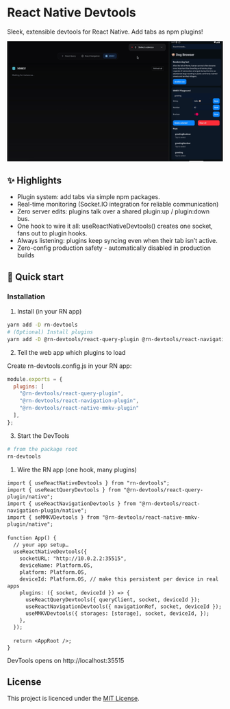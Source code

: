 # React Native Devtools

Sleek, extensible devtools for React Native.
Add tabs as npm plugins!

![alt text](https://github.com/DorianMazur/rn-devtools/raw/main/preview.gif "React Native Devtools preview")

## ✨ Highlights

- Plugin system: add tabs via simple npm packages.
- Real-time monitoring (Socket.IO integration for reliable communication)
- Zero server edits: plugins talk over a shared plugin:up / plugin:down bus.
- One hook to wire it all: useReactNativeDevtools() creates one socket, fans out to plugin hooks.
- Always listening: plugins keep syncing even when their tab isn’t active.
- Zero-config production safety - automatically disabled in production builds

## 🚀 Quick start

### Installation

1. Install (in your RN app)

```bash
yarn add -D rn-devtools
# (Optional) Install plugins
yarn add -D @rn-devtools/react-query-plugin @rn-devtools/react-navigation-plugin @rn-devtools/react-native-mmkv-plugin
```

2. Tell the web app which plugins to load

Create rn-devtools.config.js in your RN app:

```js
module.exports = {
  plugins: [
    "@rn-devtools/react-query-plugin",
    "@rn-devtools/react-navigation-plugin",
    "@rn-devtools/react-native-mmkv-plugin"
  ],
};
```

3. Start the DevTools
   
```bash
# from the package root
rn-devtools
```

1. Wire the RN app (one hook, many plugins)

```tsx
import { useReactNativeDevtools } from "rn-devtools";
import { useReactQueryDevtools } from "@rn-devtools/react-query-plugin/native";
import { useReactNavigationDevtools } from "@rn-devtools/react-navigation-plugin/native";
import { seMMKVDevtools } from "@rn-devtools/react-native-mmkv-plugin/native";

function App() {
  // your app setup…
  useReactNativeDevtools({
    socketURL: "http://10.0.2.2:35515",
    deviceName: Platform.OS,
    platform: Platform.OS,
    deviceId: Platform.OS, // make this persistent per device in real apps
    plugins: ({ socket, deviceId }) => {
      useReactQueryDevtools({ queryClient, socket, deviceId });
      useReactNavigationDevtools({ navigationRef, socket, deviceId });
      useMMKVDevtools({ storages: [storage], socket, deviceId, });
    },
  });

  return <AppRoot />;
}
```

DevTools opens on http://localhost:35515


## License
This project is licenced under the [MIT License](http://opensource.org/licenses/mit-license.html).